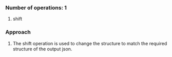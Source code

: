 ### Number of operations: 1
1. shift

### Approach
1. The shift operation is used to change the structure to match the required structure of the output json.